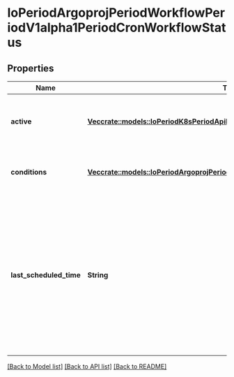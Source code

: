 # IoPeriodArgoprojPeriodWorkflowPeriodV1alpha1PeriodCronWorkflowStatus

## Properties

Name | Type | Description | Notes
------------ | ------------- | ------------- | -------------
**active** | [**Vec<crate::models::IoPeriodK8sPeriodApiPeriodCorePeriodV1PeriodObjectReference>**](io.k8s.api.core.v1.ObjectReference.md) | Active is a list of active workflows stemming from this CronWorkflow | 
**conditions** | [**Vec<crate::models::IoPeriodArgoprojPeriodWorkflowPeriodV1alpha1PeriodCondition>**](io.argoproj.workflow.v1alpha1.Condition.md) | Conditions is a list of conditions the CronWorkflow may have | 
**last_scheduled_time** | **String** | Time is a wrapper around time.Time which supports correct marshaling to YAML and JSON.  Wrappers are provided for many of the factory methods that the time package offers. | 

[[Back to Model list]](../README.md#documentation-for-models) [[Back to API list]](../README.md#documentation-for-api-endpoints) [[Back to README]](../README.md)


